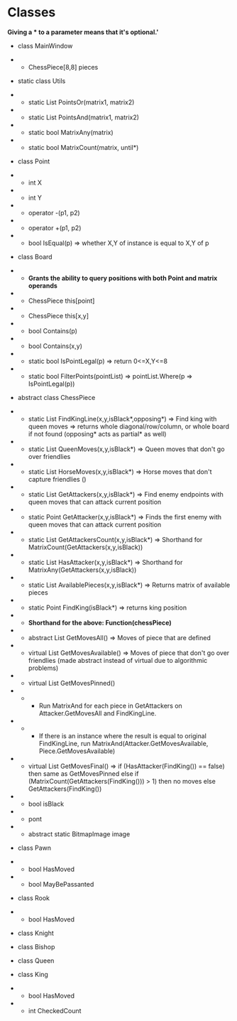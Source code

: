 # Classes
**Giving a \* to a parameter means that it's optional.'**
- class MainWindow
- - ChessPiece[8,8] pieces



- static class Utils
- - static List<Point> PointsOr(matrix1, matrix2)
- - static List<Point> PointsAnd(matrix1, matrix2)
- - static bool MatrixAny(matrix)
- - static bool MatrixCount(matrix, until*)



- class Point
- - int X
- - int Y
- - operator -(p1, p2)
- - operator +(p1, p2)
- - bool IsEqual(p) => whether X,Y of instance is equal to X,Y of p



- class Board
- - **Grants the ability to query positions with both Point and matrix operands**
- - ChessPiece this[point]
- - ChessPiece this[x,y]
- - bool Contains(p)
- - bool Contains(x,y)
- - static bool IsPointLegal(p) => return 0<=X,Y<=8
- - static bool FilterPoints(pointList) => pointList.Where(p => IsPointLegal(p))




- abstract class ChessPiece
- - static List<Point> FindKingLine(x,y,isBlack*,opposing*) => Find king with queen moves => returns whole diagonal/row/column, or whole board if not found (opposing* acts as partial* as well)
- - static List<Point> QueenMoves(x,y,isBlack*) => Queen moves that don't go over friendlies
- - static List<Point> HorseMoves(x,y,isBlack*) => Horse moves that don't capture friendlies ()
- - static List<Point> GetAttackers(x,y,isBlack*) => Find enemy endpoints with queen moves that can attack current position
- - static Point GetAttacker(x,y,isBlack*) => Finds the first enemy with queen moves that can attack current position
- - static List<Point> GetAttackersCount(x,y,isBlack*) => Shorthand for MatrixCount(GetAttackers(x,y,isBlack))
- - static List<Point> HasAttacker(x,y,isBlack*) => Shorthand for MatrixAny(GetAttackers(x,y,isBlack))
- - static List<Point> AvailablePieces(x,y,isBlack*) => Returns matrix of available pieces
- - static Point FindKing(isBlack*) => returns king position
- - **Shorthand for the above: Function(chessPiece)**

- - abstract List<Point> GetMovesAll() => Moves of piece that are defined
- - virtual List<Point> GetMovesAvailable() => Moves of piece that don't go over friendlies (made abstract instead of virtual due to algorithmic problems)
- - virtual List<Point> GetMovesPinned()
- - - Run MatrixAnd for each piece in GetAttackers on Attacker.GetMovesAll and FindKingLine.
- - - If there is an instance where the result is equal to original FindKingLine, run MatrixAnd(Attacker.GetMovesAvailable, Piece.GetMovesAvailable)
- - virtual List<Point> GetMovesFinal() => if (HasAttacker(FindKing()) == false) then same as GetMovesPinned else if (MatrixCount(GetAttackers(FindKing())) > 1) then no moves else GetAttackers(FindKing())

- - bool isBlack

- - pont

- - abstract static BitmapImage image



- class Pawn
- - bool HasMoved
- - bool MayBePassanted

- class Rook
- - bool HasMoved

- class Knight

- class Bishop

- class Queen

- class King
- - bool HasMoved
- - int CheckedCount